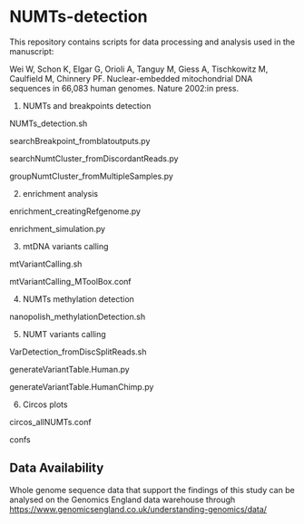 # NUMTs-detection
This repository contains scripts for data processing and analysis used in the manuscript:

Wei W, Schon K, Elgar G, Orioli A, Tanguy M, Giess A, Tischkowitz M, Caulfield M, Chinnery PF. Nuclear-embedded mitochondrial DNA sequences in 66,083 human genomes. Nature 2002:in press.

1. NUMTs and breakpoints detection 

NUMTs_detection.sh

searchBreakpoint_fromblatoutputs.py

searchNumtCluster_fromDiscordantReads.py

groupNumtCluster_fromMultipleSamples.py


2. enrichment analysis

enrichment_creatingRefgenome.py

enrichment_simulation.py

3. mtDNA variants calling

mtVariantCalling.sh

mtVariantCalling_MToolBox.conf


4. NUMTs methylation detection

nanopolish_methylationDetection.sh

5. NUMT variants calling

VarDetection_fromDiscSplitReads.sh

generateVariantTable.Human.py

generateVariantTable.HumanChimp.py

6. Circos plots

circos_allNUMTs.conf

confs

## Data Availability
Whole genome sequence data that support the findings of this study can be analysed on the Genomics England data warehouse through https://www.genomicsengland.co.uk/understanding-genomics/data/
